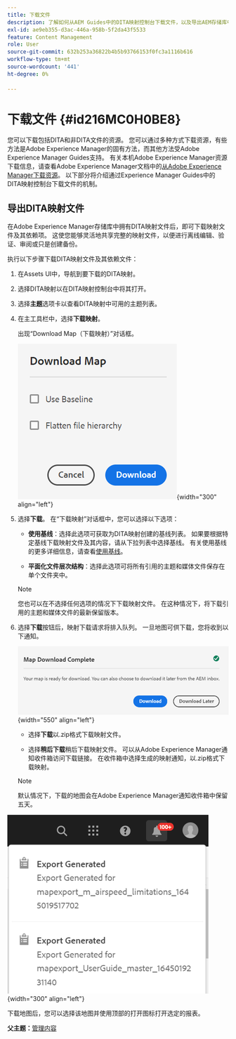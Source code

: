 ```yaml
---
title: 下载文件
description: 了解如何从AEM Guides中的DITA映射控制台下载文件，以及导出AEM存储库中的DITA映射文件。
exl-id: ae9eb355-d3ac-446a-958b-5f2da43f5533
feature: Content Management
role: User
source-git-commit: 632b253a36822b4b5b93766153f0fc3a1116b616
workflow-type: tm+mt
source-wordcount: '441'
ht-degree: 0%

---
```


# 下载文件 {#id216MC0H0BE8}

您可以下载包括DITA和非DITA文件的资源。 您可以通过多种方式下载资源，有些方法是Adobe Experience Manager的固有方法，而其他方法受Adobe Experience Manager Guides支持。 有关本机Adobe Experience Manager资源下载信息，请查看Adobe Experience Manager文档中的[从Adobe Experience Manager下载资源](https://experienceleague.adobe.com/docs/experience-manager-cloud-service/assets/manage/download-assets-from-aem.html)。 以下部分将介绍通过Experience Manager Guides中的DITA映射控制台下载文件的机制。

## 导出DITA映射文件

在Adobe Experience Manager存储库中拥有DITA映射文件后，即可下载映射文件及其依赖项。 这使您能够灵活地共享完整的映射文件，以便进行离线编辑、验证、审阅或只是创建备份。

执行以下步骤下载DITA映射文件及其依赖文件：

1. 在Assets UI中，导航到要下载的DITA映射。

1. 选择DITA映射以在DITA映射控制台中将其打开。

1. 选择&#x200B;**主题**&#x200B;选项卡以查看DITA映射中可用的主题列表。

1. 在主工具栏中，选择&#x200B;**下载映射**。

   出现“Download Map（下载映射）”对话框。

   ![](images/download-map.png){width="300" align="left"}

1. 选择&#x200B;**下载**。 在“下载映射”对话框中，您可以选择以下选项：

   - **使用基线**：选择此选项可获取为DITA映射创建的基线列表。 如果要根据特定基线下载映射文件及其内容，请从下拉列表中选择基线。 有关使用基线的更多详细信息，请查看[使用基线](generate-output-use-baseline-for-publishing.md#)。

   - **平面化文件层次结构**：选择此选项可将所有引用的主题和媒体文件保存在单个文件夹中。


   >[!NOTE]
   >
   > 您也可以在不选择任何选项的情况下下载映射文件。 在这种情况下，将下载引用的主题和媒体文件的最新保留版本。

1. 选择&#x200B;**下载**&#x200B;按钮后，映射下载请求将排入队列。 一旦地图可供下载，您将收到以下通知。

   ![](images/download-map-prompt.png){width="550" align="left"}

   - 选择&#x200B;**下载**&#x200B;以.zip格式下载映射文件。

   - 选择&#x200B;**稍后下载**&#x200B;稍后下载映射文件。 可以从Adobe Experience Manager通知收件箱访问下载链接。 在收件箱中选择生成的映射通知，以.zip格式下载映射。

   >[!NOTE]
   >
   > 默认情况下，下载的地图会在Adobe Experience Manager通知收件箱中保留五天。

![](images/download-map-inbox.png){width="300" align="left"}

下载地图后，您可以选择该地图并使用顶部的打开图标打开选定的报表。

**父主题：**&#x200B;[&#x200B;管理内容](authoring.md)

